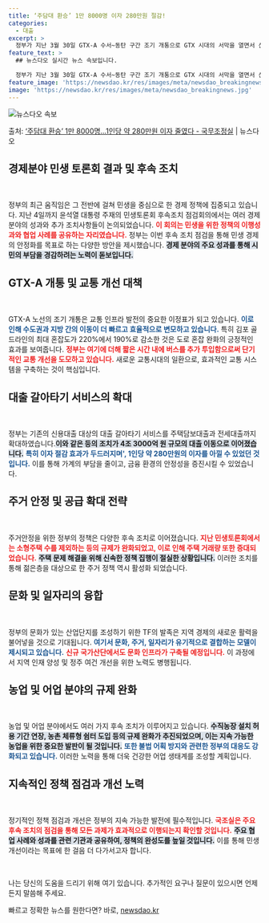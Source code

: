 ```yaml
---
title: ‘주담대 환승’ 1만 8000명 이자 280만원 절감!
categories:
  - 대출
excerpt: >
  정부가 지난 3월 30일 GTX-A 수서~동탄 구간 조기 개통으로 GTX 시대의 서막을 열면서 신속하고 편안…
feature_text: >
  ## 뉴스다오 실시간 뉴스 속보입니다.

  정부가 지난 3월 30일 GTX-A 수서~동탄 구간 조기 개통으로 GTX 시대의 서막을 열면서 신속하고 편안…
feature_image: 'https://newsdao.kr/res/images/meta/newsdao_breakingnews.jpg'
image: 'https://newsdao.kr/res/images/meta/newsdao_breakingnews.jpg'
---
```


![뉴스다오 속보](https://newsdao.kr/res/images/meta/newsdao_breakingnews.jpg)

<p>출처: <a href="https://newsdao.kr/3508" rel="dofollow">‘주담대 환승’ 1만 8000명…1인당 약 280만원 이자 줄였다 - 국무조정실</a> | 뉴스다오</p>

<h2 data-ke-size="size26">경제분야 민생 토론회 결과 및 후속 조치</h2>

<p data-ke-size="size16">&nbsp;</p> 

정부의 최근 움직임은 그 전반에 걸쳐 민생을 중심으로 한 경제 정책에 집중되고 있습니다. 지난 4일까지 윤석열 대통령 주재의 민생토론회 후속조치 점검회의에서는 여러 경제 분야의 성과와 추가 조치사항들이 논의되었습니다. <b><span style="color: #ee2323;">이 회의는 민생을 위한 정책의 이행성과와 협업 사례를 공유하는 자리였습니다.</span></b> 정부는 이번 후속 조치 점검을 통해 민생 경제의 안정화를 목표로 하는 다양한 방안을 제시했습니다. <b><span style="background-color: #21538527;">경제 분야의 주요 성과를 통해 시민의 부담을 경감하려는 노력이 돋보입니다.</span></b> 

<h2 data-ke-size="size26">GTX-A 개통 및 교통 개선 대책</h2>

<p data-ke-size="size16">&nbsp;</p> 

GTX-A 노선의 조기 개통은 교통 인프라 발전의 중요한 이정표가 되고 있습니다. <b><span style="color: #1a5490;">이로 인해 수도권과 지방 간의 이동이 더 빠르고 효율적으로 변모하고 있습니다.</span></b> 특히 김포 골드라인의 최대 혼잡도가 220%에서 190%로 감소한 것은 도로 혼잡 완화의 긍정적인 효과를 보여줍니다. <b><span style="color: #ee2323;">정부는 여기에 더해 짧은 시간 내에 버스를 추가 투입함으로써 단기적인 교통 개선을 도모하고 있습니다.</span></b> 새로운 교통시대의 일환으로, 효과적인 교통 시스템을 구축하는 것이 핵심입니다. 

<h2 data-ke-size="size26">대출 갈아타기 서비스의 확대</h2>

<p data-ke-size="size16">&nbsp;</p> 

정부는 기존의 신용대출 대상의 대출 갈아타기 서비스를 주택담보대출과 전세대출까지 확대하였습니다.<b><span style="background-color: #21538527;">이와 같은 등의 조치가 4조 3000억 원 규모의 대출 이동으로 이어졌습니다.</span></b> <b><span style="color: #1a5490;">특히 이자 절감 효과가 두드러지며', 1인당 약 280만원의 이자를 아낄 수 있었던 것입니다.</span></b> 이를 통해 가계의 부담을 줄이고, 금융 환경의 안정성을 증진시킬 수 있었습니다. 

<h2 data-ke-size="size26">주거 안정 및 공급 확대 전략</h2>

<p data-ke-size="size16">&nbsp;</p> 

주거안정을 위한 정부의 정책은 다양한 후속 조치로 이어졌습니다. <b><span style="color: #ee2323;">지난 민생토론회에서는 소형주택 수를 제외하는 등의 규제가 완화되었고, 이로 인해 주택 거래량 또한 증대되었습니다.</span></b> <b><span style="background-color: #21538527;">주택 문제 해결을 위해 신속한 정책 집행이 절실한 상황입니다.</span></b> 이러한 조치를 통해 젊은층을 대상으로 한 주거 정책 역시 활성화 되었습니다. 

<h2 data-ke-size="size26">문화 및 일자리의 융합</h2>

<p data-ke-size="size16">&nbsp;</p> 

정부의 문화가 있는 산업단지를 조성하기 위한 TF의 발족은 지역 경제의 새로운 활력을 불어넣을 것으로 기대됩니다. <b><span style="color: #1a5490;">여기서 문화, 주거, 일자리가 유기적으로 결합하는 모델이 제시되고 있습니다.</span></b> <b><span style="color: #ee2323;">신규 국가산단에서도 문화 인프라가 구축될 예정입니다.</span></b> 이 과정에서 지역 인재 양성 및 정주 여건 개선을 위한 노력도 병행됩니다. 

<h2 data-ke-size="size26">농업 및 어업 분야의 규제 완화</h2>

<p data-ke-size="size16">&nbsp;</p> 

농업 및 어업 분야에서도 여러 가지 후속 조치가 이루어지고 있습니다. <b><span style="background-color: #21538527;">수직농장 설치 허용 기간 연장, 농촌 체류형 쉼터 도입 등의 규제 완화가 추진되었으며, 이는 지속 가능한 농업을 위한 중요한 발판이 될 것입니다.</span></b> <b><span style="color: #1a5490;">또한 불법 어획 방지와 관련한 정부의 대응도 강화되고 있습니다.</span></b> 이러한 노력을 통해 더욱 건강한 어업 생태계를 조성할 계획입니다. 

<h2 data-ke-size="size26">지속적인 정책 점검과 개선 노력</h2>

<p data-ke-size="size16">&nbsp;</p> 

정기적인 정책 점검과 개선은 정부의 지속 가능한 발전에 필수적입니다. <b><span style="color: #ee2323;">국조실은 주요 후속 조치의 점검을 통해 모든 과제가 효과적으로 이행되는지 확인할 것입니다.</span></b> <b><span style="background-color: #21538527;">주요 협업 사례와 성과를 관련 기관과 공유하여, 정책의 완성도를 높일 것입니다.</span></b> 이를 통해 민생 개선이라는 목표에 한 걸음 더 다가서고자 합니다. 

<p data-ke-size="size16">&nbsp;</p>

나는 당신의 도움을 드리기 위해 여기 있습니다. 추가적인 요구나 질문이 있으시면 언제든지 말씀해 주세요. 

빠르고 정확한 뉴스를 원한다면? 바로, <a href="https://newsdao.kr" rel="dofollow">newsdao.kr</a>


